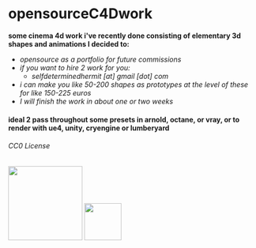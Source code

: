 # opensourceC4Dwork

**some cinema 4d work i've recently done consisting of elementary 3d shapes and animations I decided to:**
- _*opensource as a portfolio for future commissions*_
- _*if you want to hire 2 work for you:*_
  - _*selfdeterminedhermit [at] gmail [dot] com*_
- _*i can make you like 50-200 shapes as prototypes at the level of these for like 150-225 euros*_
- _*I will finish the work in about one or two weeks*_

#### ideal 2 pass throughout some presets in arnold, octane, or vray, or to render with ue4, unity, cryengine or lumberyard

###### CC0 License

<img src="https://images.g2crowd.com/uploads/product/image/social_landscape/social_landscape_1489697329/cinema-4d.jpg" width="150"></img> <img src="https://banner2.kisspng.com/20180620/hzz/kisspng-creative-commons-license-cc0-lisenssi-public-domai-5b2ab0b28306e0.8202318315295244025367.jpg" width="75"></img>

